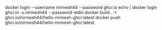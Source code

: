docker login --username nirmesh44 --password <token> ghcr.io
echo <token> | docker login ghcr.io -u nirmesh44 --password-stdin
 docker build . -t ghcr.io/nirmesh44/hello-nirmesh-ghcr:latest
 docker push ghcr.io/nirmesh44/hello-nirmesh-ghcr:latest